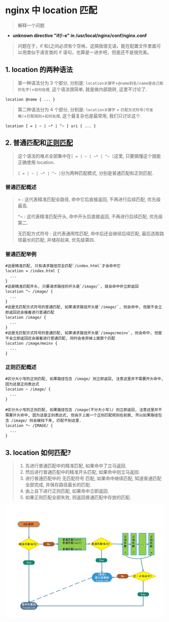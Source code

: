 # nginx 中 location 匹配

> 解释一个问题

- **unknown directive "if(!-e" in /usr/local/nginx/conf/nginx.conf**

> 问题在于，if 和(之间必须有个空格，这搞我很无语，能在配置文件里面可以用类似于语言类的 if 语句，也算是一进步吧，但是还不是很完美。

## 1. location 的两种语法

> 第一种语法分为 3 个部分, 分别是: `location关键字`+`@name别名(name是自己取的名字)`+`如何处理`, 这个语法很简单, 就是做内部跳转, 这里不讨论了.

```Shell
location @name { ... }
```

> 第二种语法分为 4 个部分, 分别是: `location关键字` + `匹配方式符号(可省略)`+`匹配规则`+`如何处理`, 这个最复杂也是最常用, 我们只讨论这个.

```Shell
location [ = | ~ | ~* | ^~ ] uri { ... }
```

## 2. 普通匹配和[正则匹配](https://so.csdn.net/so/search?q=正则匹配&spm=1001.2101.3001.7020)

> 这个语法的难点全部集中在`[ = | ~ | ~* | ^~ ]`这里, 只要搞懂这个就能正确使用 location.
>
> `[ = | ~ | ~* | ^~ ]`分为两种匹配模式, 分别是普通匹配和正则匹配.

### 普通匹配概述

> = : 这代表精准匹配全路径, 命中它后直接返回, 不再进行后续匹配, 优先级最高.
>
> ^~ : 这代表精准匹配开头, 命中开头后直接返回, 不再进行后续匹配, 优先级第二.
>
> 无匹配方式符号 : 这代表通用性匹配, 命中后还会继续后续匹配, 最后选取路径最长的匹配, 并储存起来, 优先级第四.

### 普通匹配举例

```Shell
#这是精准匹配, 只有请求路径完全匹配`/index.html`才会命中它
location = /index.html {
  ...
}
#这是精准匹配开头, 只要请求路径的开头是`/image/`, 就会命中并立即返回
location ^~ /image/ {
  ...
}
#这是无匹配方式符号的普通匹配, 如果请求路径开头是`/image/`, 则会命中, 但是不会立即返回还会接着进行普通匹配
location /image/ {
  ...
}
#这是无匹配方式符号的普通匹配, 如果请求路径开头是`/image/meinv`, 则会命中, 但是不会立即返回还会接着进行普通匹配, 同时会舍弃掉上面那个匹配
location /image/meinv {
  ...
}
```

### 正则匹配概述

```Shell
#区分大小写的正则匹配, 如果路径包含 /image/ 则立即返回, 注意这里并不需要开头命中, 因为这是正则表达式
location ~ /image/ {
  ...
}

#区分大小写的正则匹配, 如果路径包含 /image(不分大小写)/ 则立即返回, 注意这里并不需要开头命中, 因为这是正则表达式, 但由于上面一个正则匹配规则在前面, 所以如果路径包含 /image/ 则会被挡下来, 匹配不到这里.
location *~ /IMAGE/ {
  ...
}
```

## 3. location 如何匹配?

> 1. 先进行普通匹配中的精准匹配, 如果命中了立马返回.
> 2. 然后进行普通匹配中的精准开头匹配, 如果命中则立马返回.
> 3. 进行普通匹配中的 无匹配符号 匹配, 如果命中继续匹配, 知道普通匹配全部完成, 并保存路径最长的匹配.
> 4. 由上自下进行正则匹配, 如果命中立即返回.
> 5. 如果正则匹配全部失败, 则返回普通匹配中存放的匹配.

![img](../public/abc8d9f7-2773-4b59-b088-9ccddf4d664a.png)
